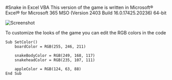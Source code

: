 #Snake in Excel VBA
This version of the game is written in Microsoft® Excel® for Microsoft 365 MSO (Version 2403 Build 16.0.17425.20236) 64-bit

![Screenshot](/assets/images/snake.png)

To customize the looks of the game you can edit the RGB colors in the code
```
Sub SetColor()
    boardColor = RGB(255, 246, 211)
    
    snakeBodyColor = RGB(249, 168, 117)
    snakeheadColor = RGB(235, 107, 111)
    
    appleColor = RGB(124, 63, 88)
End Sub
```
